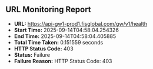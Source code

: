 ## URL Monitoring Report

- **URL:** https://api-gw1-prod1.fisglobal.com/gw/v1/health
- **Start Time:** 2025-09-14T04:58:04.254326
- **End Time:** 2025-09-14T04:58:04.405885
- **Total Time Taken:** 0.151559 seconds
- **HTTP Status Code:** 403
- **Status:** Failure
- **Failure Reason:** HTTP Status Code: 403
